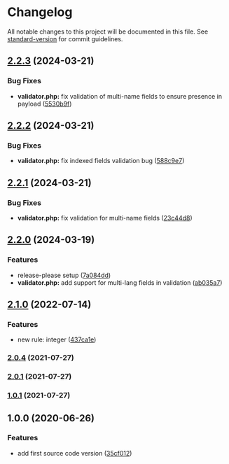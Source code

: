 # Changelog

All notable changes to this project will be documented in this file. See [standard-version](https://github.com/conventional-changelog/standard-version) for commit guidelines.

## [2.2.3](https://github.com/SandroMiguel/verum-php/compare/v2.2.2...v2.2.3) (2024-03-21)


### Bug Fixes

* **validator.php:** fix validation of multi-name fields to ensure presence in payload ([5530b9f](https://github.com/SandroMiguel/verum-php/commit/5530b9f1a6284edb46320cdacb8c4cd8f36e2755))

## [2.2.2](https://github.com/SandroMiguel/verum-php/compare/v2.2.1...v2.2.2) (2024-03-21)


### Bug Fixes

* **validator.php:** fix indexed fields validation bug ([588c9e7](https://github.com/SandroMiguel/verum-php/commit/588c9e76319b4c55e7def420ca590d3284962b9c))

## [2.2.1](https://github.com/SandroMiguel/verum-php/compare/v2.2.0...v2.2.1) (2024-03-21)


### Bug Fixes

* **validator.php:** fix validation for multi-name fields ([23c44d8](https://github.com/SandroMiguel/verum-php/commit/23c44d8c7ec70a3e76c717c406c30dd0a045bfc8))

## [2.2.0](https://github.com/SandroMiguel/verum-php/compare/v2.1.1...v2.2.0) (2024-03-19)


### Features

* release-please setup ([7a084dd](https://github.com/SandroMiguel/verum-php/commit/7a084dd343ababc4402aa3658e8240e9b8d489c6))
* **validator.php:** add support for multi-lang fields in validation ([ab035a7](https://github.com/SandroMiguel/verum-php/commit/ab035a70a83121dbf309d33ca7222e51e1bcbca6))

## [2.1.0](https://github.com/SandroMiguel/verum-php/compare/v2.0.4...v2.1.0) (2022-07-14)


### Features

* new rule: integer ([437ca1e](https://github.com/SandroMiguel/verum-php/commit/437ca1e8bc4086c5e1732e0878f13e8f2c530c3f))

### [2.0.4](https://github.com/SandroMiguel/verum-php/compare/v2.0.3...v2.0.4) (2021-07-27)

### [2.0.1](https://github.com/SandroMiguel/verum-php/compare/v1.0.1...v2.0.1) (2021-07-27)

### [1.0.1](https://github.com/SandroMiguel/verum-php/compare/v2.0.0...v1.0.1) (2021-07-27)

## 1.0.0 (2020-06-26)

### Features

-   add first source code version ([35cf012](https://github.com/SandroMiguel/verum-php/commit/35cf01273cb568904f5a8b375d27567829ea8d35))
